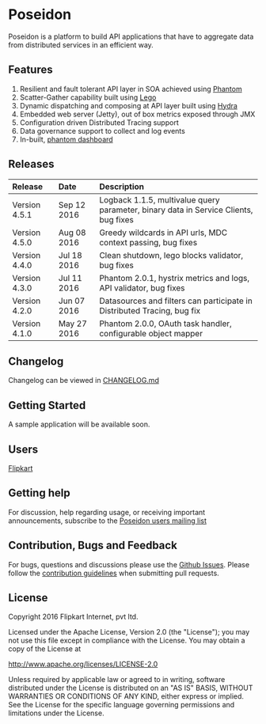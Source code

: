 Poseidon
=======

Poseidon is a platform to build API applications that have to aggregate data from distributed services in an efficient way.

## Features

1. Resilient and fault tolerant API layer in SOA achieved using [Phantom](https://github.com/flipkart/phantom) 
2. Scatter-Gather capability built using [Lego](https://github.com/flipkart-incubator/Lego)
3. Dynamic dispatching and composing at API layer built using [Hydra](https://github.com/flipkart-incubator/hydra)
4. Embedded web server (Jetty), out of box metrics exposed through JMX
5. Configuration driven Distributed Tracing support
6. Data governance support to collect and log events
7. In-built, [phantom dashboard](https://github.com/Flipkart/Phantom#phantom-consoles)

## Releases

| Release | Date | Description |
|:------------|:----------------|:------------|
| Version 4.5.1             | Sep 12 2016      |    Logback 1.1.5, multivalue query parameter, binary data in Service Clients, bug fixes
| Version 4.5.0             | Aug 08 2016      |    Greedy wildcards in API urls, MDC context passing, bug fixes
| Version 4.4.0             | Jul 18 2016      |    Clean shutdown, lego blocks validator, bug fixes 
| Version 4.3.0             | Jul 11 2016      |    Phantom 2.0.1, hystrix metrics and logs, API validator, bug fixes
| Version 4.2.0             | Jun 07 2016      |    Datasources and filters can participate in Distributed Tracing, bug fix
| Version 4.1.0             | May 27 2016      |    Phantom 2.0.0, OAuth task handler, configurable object mapper

## Changelog

Changelog can be viewed in [CHANGELOG.md](https://github.com/flipkart-incubator/Poseidon/blob/master/CHANGELOG.md)

## Getting Started

A sample application will be available soon.

## Users

[Flipkart](http://www.flipkart.com)

## Getting help
For discussion, help regarding usage, or receiving important announcements, subscribe to the [Poseidon users mailing list](https://groups.google.com/a/flipkart.com/forum/#!forum/poseidon-users)

## Contribution, Bugs and Feedback

For bugs, questions and discussions please use the [Github Issues](https://github.com/flipkart-incubator/Poseidon/issues).
Please follow the [contribution guidelines](https://github.com/flipkart-incubator/Poseidon/blob/master/CONTRIBUTING.md) when submitting pull requests.

## License

Copyright 2016 Flipkart Internet, pvt ltd.

Licensed under the Apache License, Version 2.0 (the "License");
you may not use this file except in compliance with the License.
You may obtain a copy of the License at

http://www.apache.org/licenses/LICENSE-2.0

Unless required by applicable law or agreed to in writing, software
distributed under the License is distributed on an "AS IS" BASIS,
WITHOUT WARRANTIES OR CONDITIONS OF ANY KIND, either express or implied.
See the License for the specific language governing permissions and
limitations under the License.
